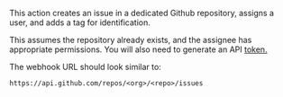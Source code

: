 This action creates an issue in a dedicated Github repository, assigns a user, and adds a tag for identification.

This assumes the repository already exists, and the assignee has appropriate permissions. You will also need to generate an API [token.](https://docs.github.com/en/authentication/keeping-your-account-and-data-secure/creating-a-personal-access-token)

The webhook URL should look similar to:

`https://api.github.com/repos/<org>/<repo>/issues`
